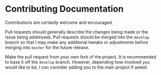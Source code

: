 Contributing Documentation
=

Contributions are certainly welcome and encouraged. 

Pull requests should generally describe the changes being made or the issue being addressed. 
Pull requests should be merged into the `develop` branch so that I may make any additional tweaks or adjustments before 
merging into `master` for the future release. 

Make the pull request from your own fork of the project. 
It is recommended to base it off the `develop` branch. 
However, depending how involved you would like to be, I can consider adding you to the main project if asked.
